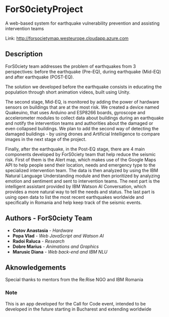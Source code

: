 # ForS0cietyProject

A web-based system for earthquake vulnerability prevention and assisting intervention teams

Link: http://forsocietymap.westeurope.cloudapp.azure.com
## Description
ForS0ciety team addresses the problem of earthquakes from 3 perspectives: before the earthquake (Pre-EQ), during earthquake (Mid-EQ) and after earthquake (POST-EQ). 

The solution we developed before the earthquake consists in educating the population through short animation videos, built using Unity. 


The second stage, Mid-EQ, is monitored by adding the power of hardware sensors on buildings that are at the most risk. We created a device named Quakeuino, that uses Arduino and ESP8266 boards, gyroscope and accelerometer modules to collect data about buildings during an earthquake and notify the intervention teams and authorities about the damaged or even collapsed buildings. We plan to add the second way of detecting the damaged buildings - by using drones and Artificial Intelligence to compare images in the next stage of the project.

Finally, after the earthquake, in the Post-EQ stage, there are 4 main components developed by ForS0ciety team that help reduce the seismic risk. First of them is the Alert map, which makes use of the Google Maps API to help people send their location, needs and emergency type to the specialized intervention team. The data is then analyzed by using the IBM Natural Language Understanding module and then prioritized by analyzing emotion and sentiment and sent to intervention teams. The next part is the intelligent assistant provided by IBM Watson AI Conversation, which provides a more natural way to tell the needs and status. The last part is using open data to list the most recent earthquakes worldwide and specifically in Romania and help keep track of the seismic events.


## Authors - ForS0ciety Team
- **Cotov Anastasia** - *Hardware*
- **Popa Vlad** - *Web JavaScript and Watson AI*
- **Radoi Raluca** - *Research*
- **Dobre Marius** - *Animations and Graphics*
- **Marusic Diana** - *Web back-end and IBM NLU*


## Aknowledgements
Special thanks to mentors from the Re:Rise NGO and IBM Romania

### Note
This is an app developed for the Call for Code event, intended to be developed in the future starting in Bucharest and extending worldwide
